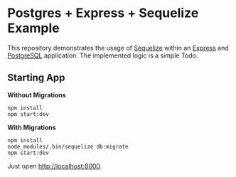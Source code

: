 # Postgres + Express + Sequelize Example

This repository demonstrates the usage of [Sequelize](http://docs.sequelizejs.com/) within an [Express](https://expressjs.com) and [PostgreSQL](https://www.postgresql.org/) application.
The implemented logic is a simple Todo.


## Starting App

**Without Migrations**

```
npm install
npm start:dev
```

**With Migrations**

```
npm install
node_modules/.bin/sequelize db:migrate
npm start:dev
```

Just open [http://localhost:8000](http://localhost:8000).